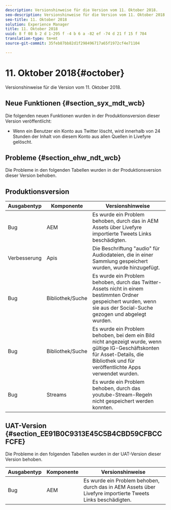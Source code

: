 ```yaml
---
description: Versionshinweise für die Version vom 11. Oktober 2018.
seo-description: Versionshinweise für die Version vom 11. Oktober 2018.
seo-title: 11. Oktober 2018
solution: Experience Manager
title: 11. Oktober 2018
uuid: 8 f 08 b 2 d 1-295 f -4 b 6 a -82 ef -74 d 21 f 15 f 784
translation-type: tm+mt
source-git-commit: 35feb87bb82d1f298496717a65f1972cf4e71104

---
```



# 11. Oktober 2018{#october}

Versionshinweise für die Version vom 11. Oktober 2018.

## Neue Funktionen {#section_syx_mdt_wcb}

Die folgenden neuen Funktionen wurden in der Produktionsversion dieser Version veröffentlicht:

* Wenn ein Benutzer ein Konto aus Twitter löscht, wird innerhalb von 24 Stunden der Inhalt von diesem Konto aus allen Quellen in Livefyre gelöscht.

## Probleme {#section_ehw_ndt_wcb}

Die Probleme in den folgenden Tabellen wurden in der Produktionsversion dieser Version behoben.

## Produktionsversion

| **Ausgabentyp** | **Komponente** | **Versionshinweise** |
|---|---|---|
| Bug | AEM | Es wurde ein Problem behoben, durch das in AEM Assets über Livefyre importierte Tweets Links beschädigten. |
| Verbesserung | Apis | Die Beschriftung &quot;audio&quot; für Audiodateien, die in einer Sammlung gespeichert wurden, wurde hinzugefügt. |
| Bug | Bibliothek/Suche | Es wurde ein Problem behoben, durch das Twitter-Assets nicht in einem bestimmten Ordner gespeichert wurden, wenn sie aus der Social-Suche gezogen und abgelegt wurden. |
| Bug | Bibliothek/Suche | Es wurde ein Problem behoben, bei dem ein Bild nicht angezeigt wurde, wenn gültige IG-Geschäftskonten für Asset-Details, die Bibliothek und für veröffentlichte Apps verwendet wurden. |
| Bug | Streams | Es wurde ein Problem behoben, durch das youtube-Stream-Regeln nicht gespeichert werden konnten. |

## UAT-Version {#section_EE91B0C9313E45C5B4CBD59CFBCCFCFE}

Die Probleme in den folgenden Tabellen wurden in der UAT-Version dieser Version behoben.

| **Ausgabentyp** | **Komponente** | **Versionshinweise** |
|---|---|---|
| Bug | AEM | Es wurde ein Problem behoben, durch das in AEM Assets über Livefyre importierte Tweets Links beschädigten. |

